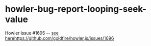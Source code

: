 # howler-bug-report-looping-seek-value

Howler issue #1696 -- [see here](https://github.com/goldfire/howler.js/issues/1696)https://github.com/goldfire/howler.js/issues/1696
